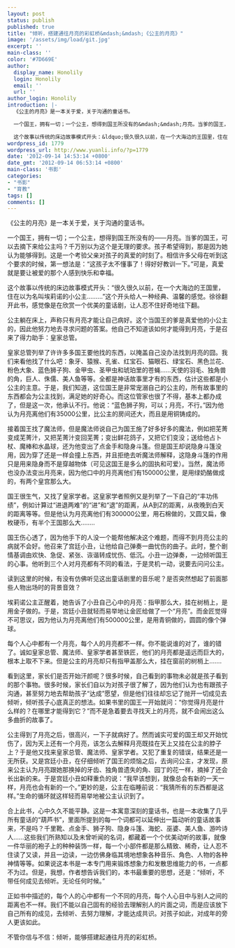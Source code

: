 ```yaml
---
layout: post
status: publish
published: true
title: "倾听，搭建通往月亮的彩虹桥&mdash;&mdash;《公主的月亮》"
image: '/assets/img/load/git.jpg'
excerpt: ''
main-class: ''
color: '#7D669E'
author:
  display_name: Honolily
  login: Honolily
  email: ''
  url: ''
author_login: Honolily
introduction: |-
  《公主的月亮》是一本关于爱，关于沟通的童话书。

  一个国王，拥有一切；一个公主，想得到国王所没有的&mdash;&mdash;月亮。当爹的国王，可以去摘下来给公主吗？千万别以为这个是无理的要求。孩子希望得到，那是因为她认为能够得到。这是一个考验父亲对孩子的真爱的时刻了。相信许多父母在听到这个要求的时候，第一想法是：&ldquo;这孩子太不懂事了！得好好教训一下。&rdquo;可是，真爱就是要让被爱的那个人感到快乐和幸福。

  这个故事以传统的床边故事模式开头：&ldquo;很久很久以前，在一个大海边的王国里，住在以为名叫埃莉诺的小公主&hellip;&hellip;&hellip;&rdquo;这个开头给人一种经典、温馨的感觉。徐徐翻开此书，感觉像是在欣赏一个优美的童话剧，让人忍不住好奇地往下翻。
wordpress_id: 1779
wordpress_url: http://www.yuanli.info/?p=1779
date: '2012-09-14 14:53:14 +0800'
date_gmt: '2012-09-14 06:53:14 +0800'
main-class: '书影'
categories:
- "书影"
- "育教"
tags: []
comments: []
---
```

《公主的月亮》是一本关于爱，关于沟通的童话书。

一个国王，拥有一切；一个公主，想得到国王所没有的&mdash;&mdash;月亮。当爹的国王，可以去摘下来给公主吗？千万别以为这个是无理的要求。孩子希望得到，那是因为她认为能够得到。这是一个考验父亲对孩子的真爱的时刻了。相信许多父母在听到这个要求的时候，第一想法是：&ldquo;这孩子太不懂事了！得好好教训一下。&rdquo;可是，真爱就是要让被爱的那个人感到快乐和幸福。

这个故事以传统的床边故事模式开头：&ldquo;很久很久以前，在一个大海边的王国里，住在以为名叫埃莉诺的小公主&hellip;&hellip;&hellip;&rdquo;这个开头给人一种经典、温馨的感觉。徐徐翻开此书，感觉像是在欣赏一个优美的童话剧，让人忍不住好奇地往下翻。

公主躺在床上，声称只有月亮才能让自己病好。这个当国王的爹是真爱他的小公主的，因此他努力地去寻求问题的答案。他自己不知道该如何才能得到月亮，于是召来了得力助手：皇家总管。

皇家总管列举了许许多多国王要他找的东西，以掩盖自己没办法找到月亮的囧。我们来看他找了什么吧：象牙、猿猴、孔雀、红宝石、猫眼石、绿宝石、黑色兰花、粉色大象、蓝色狮子狗、金甲虫、圣甲虫和琥珀里的苍蝇&hellip;&hellip;天使的羽毛、独角兽的角，巨人、侏儒、美人鱼等等。全都是神话故事里才有的东西，估计这些都是小公主的主意。于是，我们知道，这位国王是非常宠溺自己的公主的，所有故事里的东西都会为公主找到，满足她的好奇心。而这位管家也很了不得，基本上都办成了，但是这一次，他承认不行。他说：&ldquo;蓝色狮子狗，可以；月亮，不行。&rdquo;因为他认为月亮离他们有35000公里，比公主的房间还大，而且是用铜铸成的。

接着国王找了魔法师，但是魔法师说自己为国王施了好多好多的魔法，例如把芜菁变成芜菁汁，又把芜菁汁变回芜菁；变出鲜花鸽子，又把它们变没；送给他占卜杖、魔棒和水晶球，还为他变出了点金手和隐身斗篷。但是国王却说隐身斗篷没用，因为穿了还是一样会撞上东西，并且拒绝去听魔法师解释，这隐身斗篷的作用只是用来隐身而不是穿越物体（可见这国王是多么的固执和可爱）。当然，魔法师也没办法变出月亮来，因为他口中的月亮离他们有150000公里，是用绿奶酪做成的，有两个皇宫那么大。

国王很生气，又找了皇家学者。这皇家学者照例又是列举了一下自己的&ldquo;丰功伟绩&rdquo;，例如计算过&ldquo;进退两难&rdquo;的&ldquo;进&rdquo;和&ldquo;退&rdquo;的距离，从A到Z的距离，从夜晚到白天的距离等等。但是他认为月亮离他们有300000公里，用石棉做的，又圆又扁，像枚硬币，有半个王国那么大&hellip;&hellip;..

国王伤心透了，因为他手下的人没一个能帮他解决这个难题，而得不到月亮公主的病就不会好。他召来了宫廷小丑，让他给自己弹奏一曲忧伤的曲子。此时，整个剧情基调由欢快、急促、紧张、诙谐转成忧伤、低沉。小丑一边弹奏，一边倾听国王的心事。他听到三个人对月亮都有不同的看法，于是灵机一动，说要去问问公主。

读到这里的时候，有没有仿佛听见这出童话剧里的音乐呢？是否突然想起了前面那些人物出场时的背景音效？

埃莉诺公主正醒着，她告诉了小丑自己心中的月亮：指甲那么大，挂在树梢上，是用金子做的。于是，宫廷小丑就轻而易举地让金匠给做了一个&ldquo;月亮&rdquo;。而金匠觉得不可思议，因为他认为月亮离他们有500000公里，是用青铜做的，圆圆的像个弹球。

每个人心中都有一个月亮，每个人的月亮都不一样。你不能说谁的对了，谁的错了。诚如皇家总管、魔法师、皇家学者甚至铁匠，他们的月亮都是遥远而巨大的，根本上取不下来。但是公主的月亮却只有指甲盖那么大，挂在窗前的树梢上&hellip;&hellip;.

看到这里，家长们是否开始汗颜呢？很多时候，自己看到的事物未必就是孩子看到的那个事物。很多时候，家长们自以为对孩子很了解了，因为他们认为也有跟孩子沟通，甚至努力地去帮助孩子&ldquo;达成&rdquo;愿望，但是他们往往却忘记了抛开一切成见去倾听，倾听孩子心底真正的想法。如果书里的国王一开始就问：&ldquo;你觉得月亮是什么样的？在哪里才能得到它？&rdquo;而不是急着要去寻找天上的月亮，就不会闹出这么多曲折的故事了。

公主得到了月亮之后，很高兴，一下子就病好了。然而诚实可爱的国王却又开始忧伤了，因为天上还有一个月亮，该怎么去解释月亮既挂在天上又挂在公主的脖子上？于是他又找来皇家总管、魔法师、皇家学者。又犯了重复的错误，结果还是一无所获。又是宫廷小丑，在仔细倾听了国王的烦恼之后，去询问公主，才发现，原来公主认为月亮跟她那换掉的牙齿、独角兽遗失的角、园丁的花一样，摘掉了还会长出新的来。于是宫廷小丑如释重负的说：&ldquo;我早该想到，就像总会有新的一天一样，月亮也会有新的一个。&rdquo;更妙的是，公主在临睡前说：&ldquo;我猜所有的东西都是这样。&rdquo;生命的循环就这样轻而易举地被公主认识到了。

合上此书，心中久久不能平静。这是一本寓意深刻的童话书，也是一本收集了几乎所有童话的&ldquo;葫芦书&rdquo;，里面所提到的每一个词都可以延伸出一篇动听的童话故事来，不是吗？千里靴、点金手、狮子狗、隐身斗篷、海蛇、巫婆、美人鱼、游吟诗人&hellip;&hellip;这些我们所熟知以及未曾听闻的名词，都藏着一个个优美动听的故事，就像一件华丽的袍子上的种种装饰一样，每一个小部件都是那么精致、稀奇，让人忍不住读了又读，并且一边读，一边仿佛身临其境地想象各种音乐、角色、人物的各种神情等等。如果说这本书是一本专门用来锻炼想象力和发散思维能力的书，一点都不为过。但是，我想，作者想告诉我们的，本书最重要的思想，还是：&ldquo;倾听，不带任何成见去倾听。无论任何时候。&rdquo;

正如书中描述的，每个人的心中都有一个不同的月亮，每个人心目中与别人之间的距离也不一样。我们不能以自己固有的经验去理解别人的片面之词，而是应该放下自己所有的成见，去倾听、去努力理解，才能达成共识。对孩子如此，对成年的旁人更该如此。

不管你信与不信：倾听，能够搭建起通往月亮的彩虹桥。

